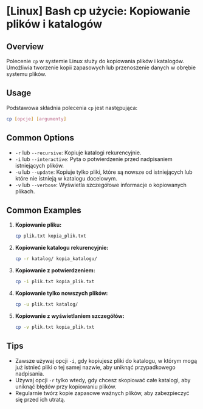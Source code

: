 # [Linux] Bash cp użycie: Kopiowanie plików i katalogów

## Overview
Polecenie `cp` w systemie Linux służy do kopiowania plików i katalogów. Umożliwia tworzenie kopii zapasowych lub przenoszenie danych w obrębie systemu plików.

## Usage
Podstawowa składnia polecenia `cp` jest następująca:

```bash
cp [opcje] [argumenty]
```

## Common Options
- `-r` lub `--recursive`: Kopiuje katalogi rekurencyjnie.
- `-i` lub `--interactive`: Pyta o potwierdzenie przed nadpisaniem istniejących plików.
- `-u` lub `--update`: Kopiuje tylko pliki, które są nowsze od istniejących lub które nie istnieją w katalogu docelowym.
- `-v` lub `--verbose`: Wyświetla szczegółowe informacje o kopiowanych plikach.

## Common Examples
1. **Kopiowanie pliku:**
   ```bash
   cp plik.txt kopia_plik.txt
   ```

2. **Kopiowanie katalogu rekurencyjnie:**
   ```bash
   cp -r katalog/ kopia_katalogu/
   ```

3. **Kopiowanie z potwierdzeniem:**
   ```bash
   cp -i plik.txt kopia_plik.txt
   ```

4. **Kopiowanie tylko nowszych plików:**
   ```bash
   cp -u plik.txt katalog/
   ```

5. **Kopiowanie z wyświetlaniem szczegółów:**
   ```bash
   cp -v plik.txt kopia_plik.txt
   ```

## Tips
- Zawsze używaj opcji `-i`, gdy kopiujesz pliki do katalogu, w którym mogą już istnieć pliki o tej samej nazwie, aby uniknąć przypadkowego nadpisania.
- Używaj opcji `-r` tylko wtedy, gdy chcesz skopiować całe katalogi, aby uniknąć błędów przy kopiowaniu plików.
- Regularnie twórz kopie zapasowe ważnych plików, aby zabezpieczyć się przed ich utratą.